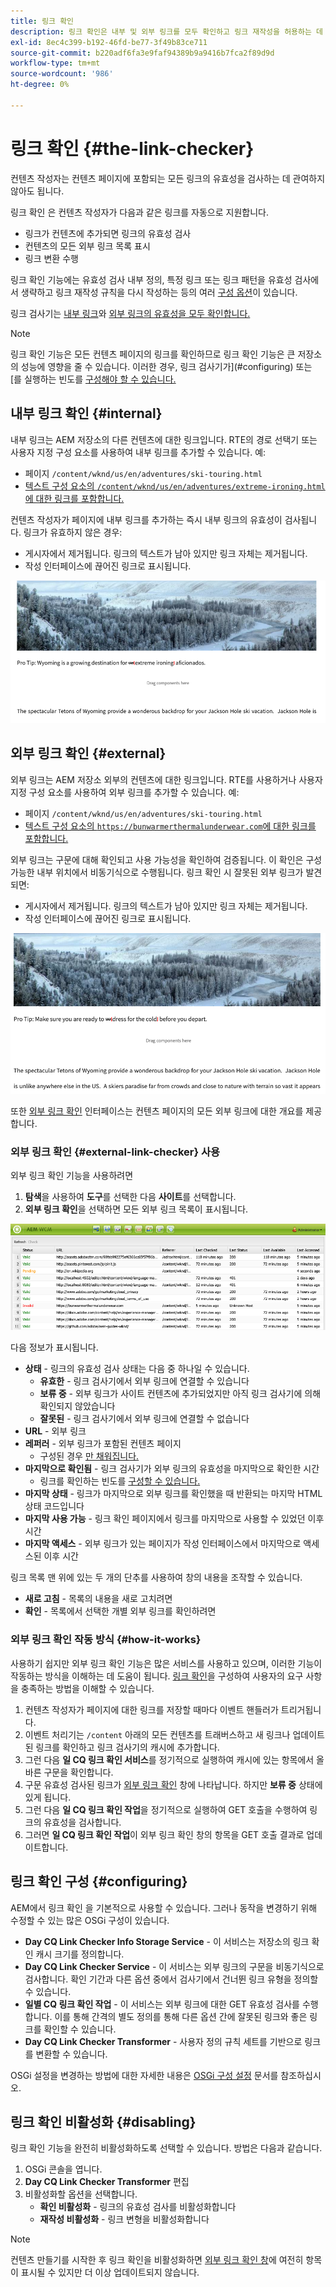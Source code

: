```yaml
---
title: 링크 확인
description: 링크 확인은 내부 및 외부 링크를 모두 확인하고 링크 재작성을 허용하는 데 도움이 됩니다.
exl-id: 8ec4c399-b192-46fd-be77-3f49b83ce711
source-git-commit: b220adf6fa3e9faf94389b9a9416b7fca2f89d9d
workflow-type: tm+mt
source-wordcount: '986'
ht-degree: 0%

---
```


# 링크 확인 {#the-link-checker}

컨텐츠 작성자는 컨텐츠 페이지에 포함되는 모든 링크의 유효성을 검사하는 데 관여하지 않아도 됩니다.

링크 확인 은 컨텐츠 작성자가 다음과 같은 링크를 자동으로 지원합니다.

* 링크가 컨텐츠에 추가되면 링크의 유효성 검사
* 컨텐츠의 모든 외부 링크 목록 표시
* 링크 변환 수행

링크 확인 기능에는 유효성 검사 내부 정의, 특정 링크 또는 링크 패턴을 유효성 검사에서 생략하고 링크 재작성 규칙을 다시 작성하는 등의 여러 [구성 옵션](#configuring)이 있습니다.

링크 검사기는 [내부 링크](#internal)와 [외부 링크의 유효성을 모두 확인합니다.](#external)

>[!NOTE]
>
>링크 확인 기능은 모든 컨텐츠 페이지의 링크를 확인하므로 링크 확인 기능은 큰 저장소의 성능에 영향을 줄 수 있습니다. 이러한 경우, 링크 검사기가](#configuring) 또는 [를 실행하는 빈도를 [구성해야 할 수 있습니다.](#disabling)

## 내부 링크 확인 {#internal}

내부 링크는 AEM 저장소의 다른 컨텐츠에 대한 링크입니다. RTE의 경로 선택기 또는 사용자 지정 구성 요소를 사용하여 내부 링크를 추가할 수 있습니다. 예:

* 페이지 `/content/wknd/us/en/adventures/ski-touring.html`
* [텍스트 구성 요소의 `/content/wknd/us/en/adventures/extreme-ironing.html`에 대한 링크를 포함합니다.](https://experienceleague.adobe.com/docs/experience-manager-core-components/using/components/text.html)

컨텐츠 작성자가 페이지에 내부 링크를 추가하는 즉시 내부 링크의 유효성이 검사됩니다. 링크가 유효하지 않은 경우:

* 게시자에서 제거됩니다. 링크의 텍스트가 남아 있지만 링크 자체는 제거됩니다.
* 작성 인터페이스에 끊어진 링크로 표시됩니다.

![페이지를 작성할 때 끊어진 내부 링크](assets/link-checker-invalid-link-internal.png)

## 외부 링크 확인 {#external}

외부 링크는 AEM 저장소 외부의 컨텐츠에 대한 링크입니다. RTE를 사용하거나 사용자 지정 구성 요소를 사용하여 외부 링크를 추가할 수 있습니다. 예:

* 페이지 `/content/wknd/us/en/adventures/ski-touring.html`
* [텍스트 구성 요소의 `https://bunwarmerthermalunderwear.com`에 대한 링크를 포함합니다.](https://experienceleague.adobe.com/docs/experience-manager-core-components/using/components/text.html)

외부 링크는 구문에 대해 확인되고 사용 가능성을 확인하여 검증됩니다. 이 확인은 구성 가능한 내부 위치에서 비동기식으로 수행됩니다. 링크 확인 시 잘못된 외부 링크가 발견되면:

* 게시자에서 제거됩니다. 링크의 텍스트가 남아 있지만 링크 자체는 제거됩니다.
* 작성 인터페이스에 끊어진 링크로 표시됩니다.

![페이지를 작성할 때 끊어진 내부 링크](assets/link-checker-invalid-link-external.png)

또한 [외부 링크 확인](#external-link-checker) 인터페이스는 컨텐츠 페이지의 모든 외부 링크에 대한 개요를 제공합니다.

### 외부 링크 확인 {#external-link-checker} 사용

외부 링크 확인 기능을 사용하려면

1. **탐색**&#x200B;을 사용하여 **도구**&#x200B;를 선택한 다음 **사이트**&#x200B;를 선택합니다.
1. **외부 링크 확인**&#x200B;을 선택하면 모든 외부 링크 목록이 표시됩니다.

![외부 링크 확인 창](assets/external-link-checker.png)

다음 정보가 표시됩니다.

* **상태**  - 링크의 유효성 검사 상태는 다음 중 하나일 수 있습니다.
   * **유효한**  - 링크 검사기에서 외부 링크에 연결할 수 있습니다
   * **보류 중**  - 외부 링크가 사이트 컨텐츠에 추가되었지만 아직 링크 검사기에 의해 확인되지 않았습니다
   * **잘못된**  - 링크 검사기에서 외부 링크에 연결할 수 없습니다
* **URL**  - 외부 링크
* **레퍼러**  - 외부 링크가 포함된 컨텐츠 페이지
   * 구성된 경우 [만 채워집니다.](#configuring)
* **마지막으로 확인됨**  - 링크 검사기가 외부 링크의 유효성을 마지막으로 확인한 시간
   * 링크를 확인하는 빈도를 [구성할 수 있습니다.](#configuring)
* **마지막 상태**  - 링크가 마지막으로 외부 링크를 확인했을 때 반환되는 마지막 HTML 상태 코드입니다
* **마지막 사용 가능**  - 링크 확인 페이지에서 링크를 마지막으로 사용할 수 있었던 이후 시간
* **마지막 액세스**  - 외부 링크가 있는 페이지가 작성 인터페이스에서 마지막으로 액세스된 이후 시간

링크 목록 맨 위에 있는 두 개의 단추를 사용하여 창의 내용을 조작할 수 있습니다.

* **새로 고침**  - 목록의 내용을 새로 고치려면
* **확인**  - 목록에서 선택한 개별 외부 링크를 확인하려면

### 외부 링크 확인 작동 방식 {#how-it-works}

사용하기 쉽지만 외부 링크 확인 기능은 많은 서비스를 사용하고 있으며, 이러한 기능이 작동하는 방식을 이해하는 데 도움이 됩니다. [링크 확인](#configuring)을 구성하여 사용자의 요구 사항을 충족하는 방법을 이해할 수 있습니다.

1. 컨텐츠 작성자가 페이지에 대한 링크를 저장할 때마다 이벤트 핸들러가 트리거됩니다.
1. 이벤트 처리기는 `/content` 아래의 모든 컨텐츠를 트래버스하고 새 링크나 업데이트된 링크를 확인하고 링크 검사기의 캐시에 추가합니다.
1. 그런 다음 **일 CQ 링크 확인 서비스**&#x200B;를 정기적으로 실행하여 캐시에 있는 항목에서 올바른 구문을 확인합니다.
1. 구문 유효성 검사된 링크가 [외부 링크 확인](#external-link-checker) 창에 나타납니다. 하지만 **보류 중** 상태에 있게 됩니다.
1. 그런 다음 **일 CQ 링크 확인 작업**&#x200B;을 정기적으로 실행하여 GET 호출을 수행하여 링크의 유효성을 검사합니다.
1. 그러면 **일 CQ 링크 확인 작업**&#x200B;이 외부 링크 확인 창의 항목을 GET 호출 결과로 업데이트합니다.

## 링크 확인 구성 {#configuring}

AEM에서 링크 확인 을 기본적으로 사용할 수 있습니다. 그러나 동작을 변경하기 위해 수정할 수 있는 많은 OSGi 구성이 있습니다.

* **Day CQ Link Checker Info Storage Service**  - 이 서비스는 저장소의 링크 확인 캐시 크기를 정의합니다.
* **Day CQ Link Checker Service**  - 이 서비스는 외부 링크의 구문을 비동기식으로 검사합니다. 확인 기간과 다른 옵션 중에서 검사기에서 건너뛴 링크 유형을 정의할 수 있습니다.
* **일별 CQ 링크 확인 작업**  - 이 서비스는 외부 링크에 대한 GET 유효성 검사를 수행합니다. 이를 통해 간격의 별도 정의를 통해 다른 옵션 간에 잘못된 링크와 좋은 링크를 확인할 수 있습니다.
* **Day CQ Link Checker Transformer**  - 사용자 정의 규칙 세트를 기반으로 링크를 변환할 수 있습니다.

OSGi 설정을 변경하는 방법에 대한 자세한 내용은 [OSGi 구성 설정](/help/sites-deploying/osgi-configuration-settings.md) 문서를 참조하십시오.

## 링크 확인 비활성화 {#disabling}

링크 확인 기능을 완전히 비활성화하도록 선택할 수 있습니다. 방법은 다음과 같습니다.

1. OSGi 콘솔을 엽니다.
1. **Day CQ Link Checker Transformer** 편집
1. 비활성화할 옵션을 선택합니다.
   * **확인 비활성화**  - 링크의 유효성 검사를 비활성화합니다
   * **재작성 비활성화**  - 링크 변형을 비활성화합니다

>[!NOTE]
>
>컨텐츠 만들기를 시작한 후 링크 확인을 비활성화하면 [외부 링크 확인 창](#external-link-checker)에 여전히 항목이 표시될 수 있지만 더 이상 업데이트되지 않습니다.
